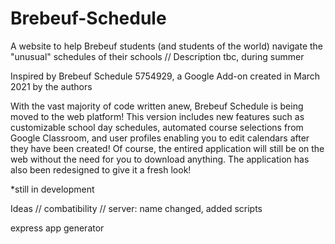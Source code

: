 # Brebeuf-Schedule
A website to help Brebeuf students (and students of the world) navigate the "unusual" schedules of their schools
// Description tbc, during summer

Inspired by Brebeuf Schedule 5754929, a Google Add-on created in March 2021 by the authors

With the vast majority of code written anew, Brebeuf Schedule is being moved to the web platform!
This version includes new features such as customizable school day schedules, automated course selections from Google Classroom, and user profiles enabling you to edit calendars after they have been created! Of course, the entired application will still be on the web without the need for you to download anything. The application has also been redesigned to give it a fresh look!

*still in development

Ideas
// combatibility
// server: name changed, added scripts

express app generator